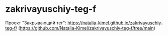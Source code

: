 # zakrivayuschiy-teg-f
Проект "Закрывающий тег":
https://natalia-kimel.github.io/zakrivayuschiy-teg-f/ (https://github.com/Natalia-Kimel/zakrivayuschiy-teg-f/tree/main)

